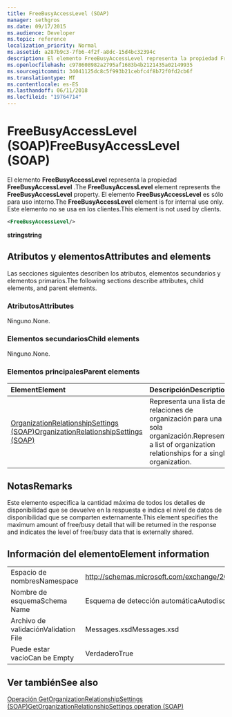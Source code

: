 ```yaml
---
title: FreeBusyAccessLevel (SOAP)
manager: sethgros
ms.date: 09/17/2015
ms.audience: Developer
ms.topic: reference
localization_priority: Normal
ms.assetid: a287b9c3-7fb6-4f2f-a8dc-15d4bc32394c
description: El elemento FreeBusyAccessLevel representa la propiedad FreeBusyAccessLevel. El elemento FreeBusyAccessLevel es sólo para uso interno. Este elemento no se usa en los clientes.
ms.openlocfilehash: c978608982a2795af1683b4b2121435a02149935
ms.sourcegitcommit: 34041125dc8c5f993b21cebfc4f8b72f0fd2cb6f
ms.translationtype: MT
ms.contentlocale: es-ES
ms.lasthandoff: 06/11/2018
ms.locfileid: "19764714"
---
```

# <a name="freebusyaccesslevel-soap"></a><span data-ttu-id="28efe-105">FreeBusyAccessLevel (SOAP)</span><span class="sxs-lookup"><span data-stu-id="28efe-105">FreeBusyAccessLevel (SOAP)</span></span>

<span data-ttu-id="28efe-106">El elemento **FreeBusyAccessLevel** representa la propiedad **FreeBusyAccessLevel** .</span><span class="sxs-lookup"><span data-stu-id="28efe-106">The **FreeBusyAccessLevel** element represents the **FreeBusyAccessLevel** property.</span></span> <span data-ttu-id="28efe-107">El elemento **FreeBusyAccessLevel** es sólo para uso interno.</span><span class="sxs-lookup"><span data-stu-id="28efe-107">The **FreeBusyAccessLevel** element is for internal use only.</span></span> <span data-ttu-id="28efe-108">Este elemento no se usa en los clientes.</span><span class="sxs-lookup"><span data-stu-id="28efe-108">This element is not used by clients.</span></span> 
  
```XML
<FreeBusyAccessLevel/>
```

 <span data-ttu-id="28efe-109">**string**</span><span class="sxs-lookup"><span data-stu-id="28efe-109">**string**</span></span>
## <a name="attributes-and-elements"></a><span data-ttu-id="28efe-110">Atributos y elementos</span><span class="sxs-lookup"><span data-stu-id="28efe-110">Attributes and elements</span></span>

<span data-ttu-id="28efe-111">Las secciones siguientes describen los atributos, elementos secundarios y elementos primarios.</span><span class="sxs-lookup"><span data-stu-id="28efe-111">The following sections describe attributes, child elements, and parent elements.</span></span>
  
### <a name="attributes"></a><span data-ttu-id="28efe-112">Atributos</span><span class="sxs-lookup"><span data-stu-id="28efe-112">Attributes</span></span>

<span data-ttu-id="28efe-113">Ninguno.</span><span class="sxs-lookup"><span data-stu-id="28efe-113">None.</span></span>
  
### <a name="child-elements"></a><span data-ttu-id="28efe-114">Elementos secundarios</span><span class="sxs-lookup"><span data-stu-id="28efe-114">Child elements</span></span>

<span data-ttu-id="28efe-115">Ninguno.</span><span class="sxs-lookup"><span data-stu-id="28efe-115">None.</span></span>
  
### <a name="parent-elements"></a><span data-ttu-id="28efe-116">Elementos principales</span><span class="sxs-lookup"><span data-stu-id="28efe-116">Parent elements</span></span>

|<span data-ttu-id="28efe-117">**Element**</span><span class="sxs-lookup"><span data-stu-id="28efe-117">**Element**</span></span>|<span data-ttu-id="28efe-118">**Descripción**</span><span class="sxs-lookup"><span data-stu-id="28efe-118">**Description**</span></span>|
|:-----|:-----|
|[<span data-ttu-id="28efe-119">OrganizationRelationshipSettings (SOAP)</span><span class="sxs-lookup"><span data-stu-id="28efe-119">OrganizationRelationshipSettings (SOAP)</span></span>](organizationrelationshipsettings-soap.md) <br/> |<span data-ttu-id="28efe-120">Representa una lista de relaciones de organización para una sola organización.</span><span class="sxs-lookup"><span data-stu-id="28efe-120">Represents a list of organization relationships for a single organization.</span></span>  <br/> |
   
## <a name="remarks"></a><span data-ttu-id="28efe-121">Notas</span><span class="sxs-lookup"><span data-stu-id="28efe-121">Remarks</span></span>

<span data-ttu-id="28efe-122">Este elemento especifica la cantidad máxima de todos los detalles de disponibilidad que se devuelve en la respuesta e indica el nivel de datos de disponibilidad que se comparten externamente.</span><span class="sxs-lookup"><span data-stu-id="28efe-122">This element specifies the maximum amount of free/busy detail that will be returned in the response and indicates the level of free/busy data that is externally shared.</span></span> 
  
## <a name="element-information"></a><span data-ttu-id="28efe-123">Información del elemento</span><span class="sxs-lookup"><span data-stu-id="28efe-123">Element information</span></span>

|||
|:-----|:-----|
|<span data-ttu-id="28efe-124">Espacio de nombres</span><span class="sxs-lookup"><span data-stu-id="28efe-124">Namespace</span></span>  <br/> |http://schemas.microsoft.com/exchange/2010/Autodiscover  <br/> |
|<span data-ttu-id="28efe-125">Nombre de esquema</span><span class="sxs-lookup"><span data-stu-id="28efe-125">Schema Name</span></span>  <br/> |<span data-ttu-id="28efe-126">Esquema de detección automática</span><span class="sxs-lookup"><span data-stu-id="28efe-126">Autodiscover schema</span></span>  <br/> |
|<span data-ttu-id="28efe-127">Archivo de validación</span><span class="sxs-lookup"><span data-stu-id="28efe-127">Validation File</span></span>  <br/> |<span data-ttu-id="28efe-128">Messages.xsd</span><span class="sxs-lookup"><span data-stu-id="28efe-128">Messages.xsd</span></span>  <br/> |
|<span data-ttu-id="28efe-129">Puede estar vacío</span><span class="sxs-lookup"><span data-stu-id="28efe-129">Can be Empty</span></span>  <br/> |<span data-ttu-id="28efe-130">Verdadero</span><span class="sxs-lookup"><span data-stu-id="28efe-130">True</span></span>  <br/> |
   
## <a name="see-also"></a><span data-ttu-id="28efe-131">Ver también</span><span class="sxs-lookup"><span data-stu-id="28efe-131">See also</span></span>



[<span data-ttu-id="28efe-132">Operación GetOrganizationRelationshipSettings (SOAP)</span><span class="sxs-lookup"><span data-stu-id="28efe-132">GetOrganizationRelationshipSettings operation (SOAP)</span></span>](getorganizationrelationshipsettings-operation-soap.md)

